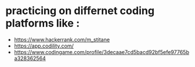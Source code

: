 # practicing on differnet coding platforms like :
- https://www.hackerrank.com/m_stitane
- https://app.codility.com/
- https://www.codingame.com/profile/3decaae7cd5bacd92bf5efe97765ba328362564
